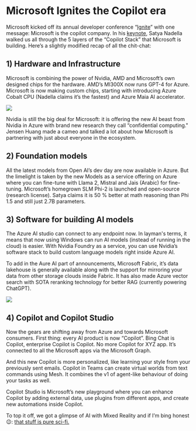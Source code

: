 # Microsoft Ignites the Copilot era

Microsoft kicked off its annual developer conference “[Ignite](https://blogs.microsoft.com/blog/2023/11/15/microsoft-ignite-2023-ai-transformation-and-the-technology-driving-change/?utm_source=bensbites\&utm_medium=referral\&utm_campaign=microsoft-ignites-the-copilot-era)” with one message: Microsoft is the copilot company. In his [keynote](https://www.youtube.com/watch?v=FZhbJZEgKQ4\&utm_source=bensbites\&utm_medium=referral\&utm_campaign=microsoft-ignites-the-copilot-era), Satya Nadella walked us all through the 5 layers of the “Copilot Stack” that Microsoft is building. Here’s a slightly modified recap of all the chit-chat:

## 1) Hardware and Infrastructure

Microsoft is combining the power of Nvidia, AMD and Microsoft’s own designed chips for the hardware. AMD’s MI300X now runs GPT-4 for Azure. Microsoft is now making custom chips, starting with introducing Azure Cobalt CPU (Nadella claims it’s the fastest) and Azure Maia AI accelerator.

![](https://media.beehiiv.com/cdn-cgi/image/fit=scale-down,format=auto,onerror=redirect,quality=80/uploads/asset/file/5c6bbbe9-cb9e-4dfc-b9d7-35fc844d1f19/image.png?t=1700135817)

Nvidia is still the big deal for Microsoft: it is offering the new AI beast from Nvidia in Azure with brand new research they call “confidential computing." Jensen Huang made a cameo and talked a lot about how Microsoft is partnering with just about everyone in the ecosystem.

## 2) Foundation models

All the latest models from Open AI’s dev day are now available in Azure. But the limelight is taken by the new Models as a service offering on Azure where you can fine-tune with Llama 2, Mistral and Jais (Arabic) for fine-tuning. Microsoft’s homegrown SLM Phi-2 is launched and open-source (research license). Satya claims it is 50 % better at math reasoning than Phi 1.5 and still just 2.7B parameters.

## 3) Software for building AI models

The Azure AI studio can connect to any endpoint now. In layman's terms, it means that now using Windows can run AI models (instead of running in the cloud) is easier. With Nvidia Foundry as a service, you can use Nvidia’s software stack to build custom language models right inside Azure AI.

To add in the Aure AI part of announcements, Microsoft Fabric, it’s data lakehouse is generally available along with the support for mirroring your data from other storage clouds inside Fabric. It has also made Azure vector search with SOTA reranking technology for better RAG (currently powering ChatGPT).

![](https://media.beehiiv.com/cdn-cgi/image/fit=scale-down,format=auto,onerror=redirect,quality=80/uploads/asset/file/96933497-deee-482e-877b-b554bcd446f2/image.png?t=1700135958)

## 4) Copilot and Copilot Studio

Now the gears are shifting away from Azure and towards Microsoft consumers. First thing: every AI product is now “Copilot”. Bing Chat is Copilot, enterprise Copilot is Copilot. No more Copilot for XYZ app. It’s connected to all the Microsoft apps via the Microsoft Graph.

And this new Copilot is more personalized, like learning your style from your previously sent emails. Copilot in Teams can create virtual worlds from text commands using Mesh. It combines the v1 of agent-like behaviour of doing your tasks as well.

Copilot Studio is Microsoft’s new playground where you can enhance Copilot by adding external data, use plugins from different apps, and create new automations inside Copilot.

To top it off, we got a glimpse of AI with Mixed Reality and if I’m bing honest 😉: [that stuff is pure sci-fi.](https://www.youtube.com/watch?v=oZOcn8RFLks\&utm_source=bensbites\&utm_medium=referral\&utm_campaign=microsoft-ignites-the-copilot-era)
